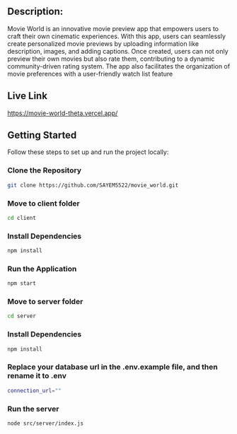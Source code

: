 
## Description:
Movie World is an innovative movie preview app that empowers users to craft their own cinematic experiences. With this app, users can seamlessly create personalized movie previews by uploading information like description, images, and adding captions. Once created, users can not only preview their own movies but also rate them, contributing to a dynamic community-driven rating system. The app also facilitates the organization of movie preferences with a user-friendly watch list feature

## Live Link
https://movie-world-theta.vercel.app/

## Getting Started

Follow these steps to set up and run the project locally:

### Clone the Repository

```bash
git clone https://github.com/SAYEM5522/movie_world.git
```
### Move to client folder

```bash
cd client
```
### Install Dependencies
```bash
npm install
```
### Run the Application
```bash
npm start

```
### Move to server folder

```bash
cd server
```
### Install Dependencies

```bash
npm install
```
### Replace your database url in the .env.example file, and then rename it to .env
```bash
connection_url=""

```

### Run the server
```bash
node src/server/index.js

```

